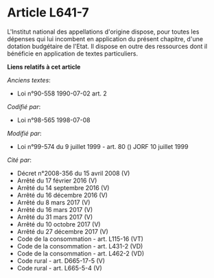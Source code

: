 # Article L641-7

L'Institut national des appellations d'origine dispose, pour toutes les dépenses qui lui incombent en application du présent
chapitre, d'une dotation budgétaire de l'Etat. Il dispose en outre des ressources dont il bénéficie en application de textes
particuliers.

**Liens relatifs à cet article**

_Anciens textes_:

  - Loi n°90-558 1990-07-02 art. 2

_Codifié par_:

  - Loi n°98-565 1998-07-08

_Modifié par_:

  - Loi n°99-574 du 9 juillet 1999 - art. 80 () JORF 10 juillet 1999

_Cité par_:

  - Décret n°2008-356 du 15 avril 2008 (V)
  - Arrêté du 17 février 2016 (V)
  - Arrêté du 14 septembre 2016 (V)
  - Arrêté du 16 décembre 2016 (V)
  - Arrêté du 8 mars 2017 (V)
  - Arrêté du 16 mars 2017 (V)
  - Arrêté du 31 mars 2017 (V)
  - Arrêté du 10 octobre 2017 (V)
  - Arrêté du 27 décembre 2017 (V)
  - Code de la consommation - art. L115-16 (VT)
  - Code de la consommation - art. L431-2 (VD)
  - Code de la consommation - art. L462-2 (VD)
  - Code rural - art. D665-17-5 (V)
  - Code rural - art. L665-5-4 (V)
